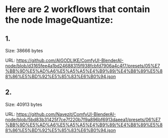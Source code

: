 # Here are 2 workflows that contain the node ImageQuantize:

## 1. 

Size: 38666 bytes

URL: https://github.com/AIGODLIKE/ComfyUI-BlenderAI-node/blob/d3165fee4a1bd24688315f938fcbfd7906a4c4f7/presets/05%E7%BB%9D%E5%AD%A6%E5%A5%A5%E4%B9%89/%E4%B8%89%E5%88%86%E5%BD%92%E5%85%83%E6%B0%94.json

## 2. 

Size: 40913 bytes

URL: https://github.com/Navezjt/ComfyUI-BlenderAI-node/blob/5bd83b31425f7ce7f220b7f9a896bf6913daeea1/presets/06%E7%BB%9D%E5%AD%A6%E5%A5%A5%E4%B9%89/%E4%B8%89%E5%88%86%E5%BD%92%E5%85%83%E6%B0%94.json

